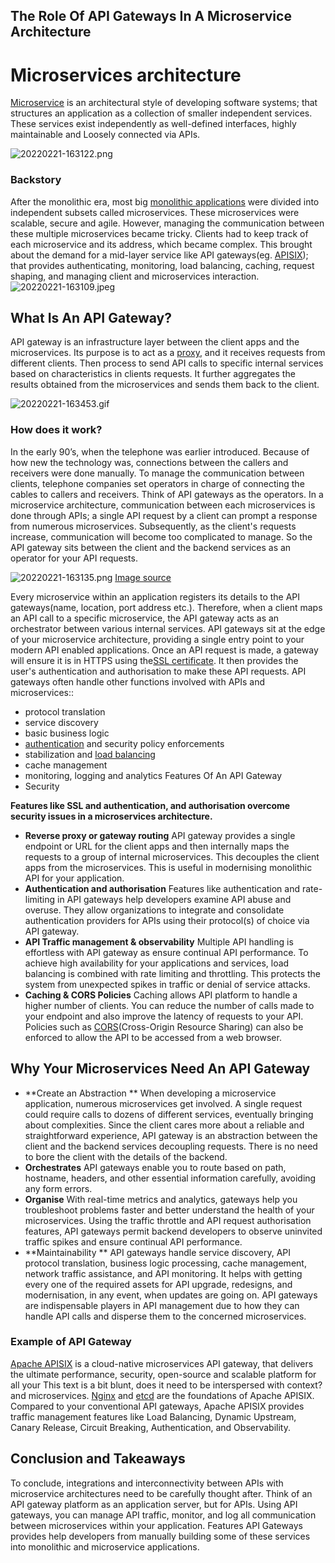 ## The Role Of API Gateways In A Microservice Architecture

# Microservices architecture
[Microservice](https://microservices.io/) is an architectural style of developing software systems; that structures an application as a collection of smaller independent services. These services exist independently as well-defined interfaces, highly maintainable and  Loosely connected via APIs.  

![20220221-163122.png](https://cdn.hashnode.com/res/hashnode/image/upload/v1645457625832/e6PeSEDw8.png)
### Backstory
After the monolithic era, most big [monolithic applications](https://microservices.io/patterns/monolithic.html) were divided into independent subsets called microservices. These microservices were scalable, secure and agile. However, managing the communication between these multiple microservices became tricky. 
Clients had to keep track of each microservice and its address, which became complex. This brought about the demand for a mid-layer service like API gateways(eg. [APISIX](https://apisix.apache.org/)); that provides authenticating, monitoring, load balancing, caching, request shaping, and managing client and microservices interaction.
![20220221-163109.jpeg](https://cdn.hashnode.com/res/hashnode/image/upload/v1645457721202/c9ChlP38i.jpeg)

## What Is An API Gateway?
API gateway is an infrastructure layer between the client apps and the microservices. Its purpose is to act as a [proxy](https://en.wikipedia.org/wiki/Proxy_server), and it receives requests from different clients. Then process to send API calls to specific internal services based on characteristics in clients requests. It further aggregates the results obtained from the microservices and sends them back to the client.

![20220221-163453.gif](https://cdn.hashnode.com/res/hashnode/image/upload/v1645457711626/Hk6ei1IYU.gif)

### How does it work?
In the early 90’s, when the telephone was earlier introduced. Because of how new the technology was, connections between the callers and receivers were done manually. To manage the communication between clients, telephone companies set operators in charge of connecting the cables to callers and receivers. 
Think of API gateways as the operators. In a microservice architecture, communication between each microservices is done through APIs; a single API request by a client can prompt a response from numerous microservices. Subsequently, as the client's requests increase, communication will become too complicated to manage. So the API gateway sits between the client and the backend services as an operator for your API requests.

![20220221-163135.png](https://cdn.hashnode.com/res/hashnode/image/upload/v1645457644514/qmmw3lIbT.png)
[Image source](https://www.c-sharpcorner.com/article/microservices-design-using-gateway-pattern/)

Every microservice within an application registers its details to the API gateways(name, location, port address etc.). Therefore, when a client maps an API call to a specific microservice, the API gateway acts as an orchestrator between various internal services.
API gateways sit at the edge of your microservice architecture, providing a single entry point to your modern API enabled applications. Once an API request is made, a gateway will ensure it is in HTTPS using the[SSL certificate](https://www.cloudflare.com/learning/ssl/what-is-an-ssl-certificate/). It then provides the user's authentication and authorisation to make these API requests.
API gateways often handle other functions involved with APIs and microservices::
- protocol translation
- service discovery
- basic business logic
- [authentication](https://www.techtarget.com/searchsecurity/definition/authentication) and security policy enforcements
- stabilization and [load balancing](https://www.techtarget.com/searchnetworking/definition/load-balancing)
- cache management
- monitoring, logging and analytics 
Features Of An API Gateway
- Security

**Features like SSL and authentication, and authorisation overcome security issues in a microservices architecture.**

- **Reverse proxy or gateway routing**
API gateway provides a single endpoint or URL for the client apps and then internally maps the requests to a group of internal microservices. This decouples the client apps from the microservices. This is useful in modernising monolithic API for your application. 
- **Authentication and authorisation**
 Features like authentication and rate-limiting in API gateways help developers examine API abuse and overuse. They allow organizations to integrate and consolidate authentication providers for APIs using their protocol(s) of choice via API gateway.
- **API Traffic management &  observability**
 Multiple API handling is effortless with API gateway as ensure continual API performance. To achieve high availability for your applications and servi­ces, load balancing is combined with rate limiting and throttling.  This protects the system from unexpected spikes in traffic or denial of service attacks. 
- **Caching & CORS Policies**
Caching allows API platform to handle a higher number of clients. You can reduce the number of calls made to your endpoint and also improve the latency of requests to your API. Policies such as [CORS](https://medium.com/geekculture/simple-steps-to-enable-cors-in-api-gateway-through-console-cloud-formation-c09d9df31c07)(Cross-Origin Resource Sharing) can also be enforced to allow the API to be accessed from a web browser.

## Why Your Microservices Need An API Gateway

- **Create an Abstraction **
When developing a microservice application, numerous microservices get involved. A single request could require calls to dozens of different services, eventually bringing about complexities. Since the client cares more about a reliable and straightforward experience, API gateway is an abstraction between the client and the backend services decoupling requests. There is no need to bore the client with the details of the backend.
- **Orchestrates**
API gateways enable you to route based on path, hostname, headers, and other essential information carefully, avoiding any form errors. 
- **Organise**
With real-time metrics and analytics, gateways help you troubleshoot problems faster and better understand the health of your microservices. Using the traffic throttle and API request authorisation features, API gateways permit backend developers to observe uninvited traffic spikes and ensure continual API performance.
- **Maintainability **
API gateways handle service discovery, API protocol translation, business logic processing, cache management, network traffic assistance, and API monitoring. It helps with getting every one of the required assets for API upgrade, redesigns, and modernisation, in any event, when updates are going on. API gateways are indispensable players in API management due to how they can handle API calls and disperse them to the concerned microservices.

### Example of API Gateway
[Apache APISIX](https://apisix.apache.org/) is a cloud-native microservices API gateway, that delivers the ultimate performance, security, open-source and scalable platform for all your This text is a bit blunt, does it need to be interspersed with context? and microservices. [Nginx](https://www.nginx.com/) and [etcd](https://etcd.io/) are the foundations of Apache APISIX. Compared to your conventional API gateways, Apache APISIX provides traffic management features like Load Balancing, Dynamic Upstream, Canary Release, Circuit Breaking, Authentication, and Observability.

## Conclusion and Takeaways
To conclude, integrations and interconnectivity between APIs with microservice architectures need to be carefully thought after. Think of an API gateway platform as an application server, but for APIs. Using API gateways, you can manage API traffic, monitor, and log all communication between microservices within your application. Features API Gateways provides help developers from manually building some of these services into monolithic and microservice applications.

